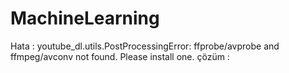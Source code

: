 # MachineLearning

Hata : youtube_dl.utils.PostProcessingError: ffprobe/avprobe and ffmpeg/avconv not found. Please install one.
çözüm : 